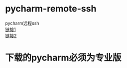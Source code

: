 # pycharm-remote-ssh 
pycharm远程ssh  
[链接1](https://www.cnblogs.com/mehome/p/9321188.html)  
[链接2](https://blog.csdn.net/qq_28509513/article/details/80638823)  
# 下载的pycharm必须为专业版


